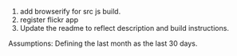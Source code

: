 1. add browserify for src js build.
2. register flickr app
3. Update the readme to reflect description and build instructions.


Assumptions:
Defining the last month as the last 30 days.

